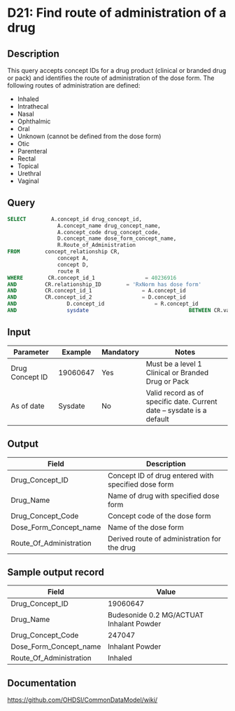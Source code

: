 # D21: Find route of administration of a drug

## Description
This query accepts concept IDs for a drug product (clinical or branded drug or pack) and identifies the route of administration of the dose form. The following routes of administration are defined:

- Inhaled
- Intrathecal
- Nasal
- Ophthalmic
- Oral
- Unknown (cannot be defined from the dose form)
- Otic
- Parenteral
- Rectal
- Topical
- Urethral
- Vaginal

## Query
```sql
SELECT        A.concept_id drug_concept_id,
                A.concept_name drug_concept_name,
                A.concept_code drug_concept_code,
                D.concept_name dose_form_concept_name,
                R.Route_of_Administration
FROM        concept_relationship CR,
                concept A,
                concept D,
                route R
WHERE        CR.concept_id_1                = 40236916
AND         CR.relationship_ID        = 'RxNorm has dose form'
AND         CR.concept_id_1                = A.concept_id
AND         CR.concept_id_2                = D.concept_id
AND                D.concept_id                = R.concept_id
AND                sysdate                                BETWEEN CR.valid_start_date AND CR.valid_end_date
```

## Input

|  Parameter |  Example |  Mandatory |  Notes |
| --- | --- | --- | --- |
|  Drug Concept ID  |  19060647 |  Yes | Must be a level 1 Clinical or Branded Drug or Pack |
|  As of date |  Sysdate |  No | Valid record as of specific date. Current date – sysdate is a default |

## Output

|  Field |  Description |
| --- | --- |
|  Drug_Concept_ID |  Concept ID of drug entered with specified dose form |
|  Drug_Name |  Name of drug with specified dose form |
|  Drug_Concept_Code |  Concept code of the dose form |
|  Dose_Form_Concept_name |  Name of the dose form |
|  Route_Of_Administration |  Derived route of administration for the drug |

## Sample output record

|  Field |  Value |
| --- | --- |
|  Drug_Concept_ID |  19060647 |
|  Drug_Name |  Budesonide 0.2 MG/ACTUAT Inhalant Powder |
|  Drug_Concept_Code |  247047 |
|  Dose_Form_Concept_name |  Inhalant Powder |
|  Route_Of_Administration |  Inhaled |

## Documentation
https://github.com/OHDSI/CommonDataModel/wiki/
